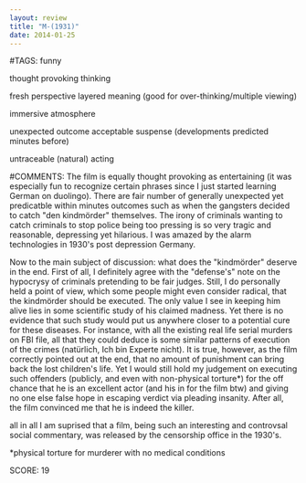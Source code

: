 ```yaml
---
layout: review
title: "M-(1931)"
date: 2014-01-25
---
```


#TAGS:
funny

thought provoking thinking

fresh perspective
layered meaning (good for over-thinking/multiple viewing)

immersive atmosphere

unexpected outcome
acceptable suspense (developments predicted minutes before)

untraceable (natural) acting

#COMMENTS:
The film is equally thought provoking as entertaining (it was especially fun to recognize certain phrases since I just started learning German on duolingo). 
There are fair number of generally unexpected yet predicatble within minutes outcomes such as when the gangsters decided to catch "den kindmörder" themselves. The irony of criminals wanting to catch criminals to stop police being too pressing is so very tragic and reasonable, depressing yet hilarious.
I was amazed by the alarm technologies in 1930's post depression Germany.

Now to the main subject of discussion: what does the "kindmörder" deserve in the end.
First of all, I definitely agree with the "defense's" note on the hypocrysy of criminals pretending to be fair judges. Still, I do personally held a point of view, which some people might even consider radical, that the kindmörder should be executed. The only value I see in keeping him alive lies in some scientific study of his claimed madness. Yet there is no evidence that such study would put us anywhere closer to a potential cure for these diseases. For instance, with all the existing real life serial murders on FBI file, all that they could deduce is some similar patterns of execution of the crimes (natürlich, Ich bin Experte nicht). It is true, however, as the film correctly pointed out at the end, that no amount of punishment can bring back the lost children's life. Yet I would still hold my judgement on executing such offenders (publicly, and even with non-physical torture*) for the off chance that he is an excellent actor (and his in for the film btw) and giving no one else false hope in escaping verdict via pleading insanity. After all, the film convinced me that he is indeed the killer.

all in all I am suprised that a film, being such an interesting and controvsal social commentary, was released by the censorship office in the 1930's.

*physical torture for murderer with no medical conditions





SCORE:
19
